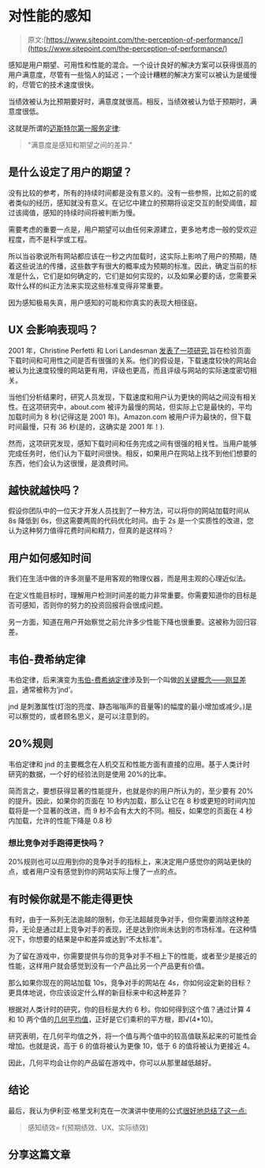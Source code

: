 # 对性能的感知

> 原文:[https://www.sitepoint.com/the-perception-of-performance/](https://www.sitepoint.com/the-perception-of-performance/)

感知是用户期望、可用性和性能的混合。一个设计良好的解决方案可以获得很高的用户满意度，尽管有一些恼人的延迟；一个设计糟糕的解决方案可以被认为是缓慢的，尽管它的技术速度很快。

当绩效被认为比预期要好时，满意度就很高。相反，当绩效被认为低于预期时，满意度很低。

这就是所谓的[迈斯特尔第一服务定律](http://davidmaister.com/articles/the-psychology-of-waiting-lines/):

> "满意度是感知和期望之间的差异."

## 是什么设定了用户的期望？

没有比较的参考，所有的持续时间都是没有意义的。没有一些参照，比如之前的或者类似的经历，感知就没有意义。在记忆中建立的预期将设定交互的耐受阈值，超过该阈值，感知的持续时间将被判断为慢。

需要考虑的重要一点是，用户期望可以由任何来源建立，更多地考虑一般的受欢迎程度，而不是科学或工程。

所以当谷歌说所有网站都应该在一秒之内加载时，这实际上影响了用户的预期，随着这些说法的传播，这些数字有很大的概率成为预期的标准。因此，确定当前的标准是什么，它们是如何确定的，它们是如何实现的，以及如果必要的话，您需要采取什么样的纠正方法来实现这些标准变得非常重要。

因为感知极易失真，用户感知的可能和你真实的表现大相径庭。

## UX 会影响表现吗？

2001 年，Christine Perfetti 和 Lori Landesman [发表了一项研究](http://www.uie.com/articles/download_time/),旨在检验页面下载时间和可用性之间是否有很强的关系。他们的假设是，下载速度较快的网站会被认为比速度较慢的网站更有用，评级也更高，而且评级与网站的实际速度密切相关。

当他们分析结果时，研究人员发现，下载速度和用户认为更快的网站之间没有相关性。在这项研究中，about.com 被评为最慢的网站，但实际上它是最快的，平均加载时间为 8 秒(记得这是 2001 年)。Amazon.com 被用户评为最快的，但下载时间最慢，只有 36 秒(是的，这确实是 2001 年！).

然而，这项研究发现，感知下载时间和任务完成之间有很强的相关性。当用户能够完成任务时，他们认为下载时间很快。相反，如果用户在网站上找不到他们想要的东西，他们会认为这很慢，是浪费时间。

## 越快就越快吗？

假设你团队中的一位天才开发人员找到了一种方法，可以将你的网站加载时间从 8s 降低到 6s，但这需要两周的代码优化时间。由于 2s 是一个实质性的改进，您认为这种努力值得花费时间和精力，但真的是这样吗？

## 用户如何感知时间

我们在生活中做的许多测量不是用客观的物理仪器，而是用主观的心理近似法。

在定义性能目标时，理解用户检测时间差的能力非常重要。你需要知道你的目标是否可感知，否则你的努力的投资回报将会很成问题。

另一方面，知道在用户开始察觉之前允许多少性能下降也很重要。这被称为回归容差。

## 韦伯-费希纳定律

韦伯定律，后来演变为[韦伯-费希纳定律](https://en.wikipedia.org/wiki/Weber%E2%80%93Fechner_law)涉及到一个叫做[的关键概念——刚显差异](https://en.wikipedia.org/wiki/Just-noticeable_difference)，通常被称为‘jnd’。

jnd 是刺激属性(灯泡的亮度、静态嗡嗡声的音量等)的幅度的最小增加或减少。)是可以察觉的，或者顾名思义，是可以注意到的。

## 20%规则

韦伯定律和 jnd 的主要概念在人机交互和性能方面有直接的应用。基于人类计时研究的数据，一个好的经验法则是使用 20%的比率。

简而言之，要想获得显著的性能提升，也就是你的用户所认为的，至少要有 20%的提升。因此，如果你的页面在 10 秒内加载，那么让它在 8 秒或更短的时间内加载将是一个显著的改进，而 9 秒不会有太大的不同。相反，如果您的页面在 4 秒内加载，允许的性能下降是 0.8 秒

### 想比竞争对手跑得更快吗？

20%规则也可以应用到你的竞争对手的指标上，来决定用户感觉你的网站更快的点，或者用户没有感觉到你的网站实际上慢了一点的点。

## 有时候你就是不能走得更快

有时，由于一系列无法逾越的限制，你无法超越竞争对手，但你需要消除这种差异，无论是通过赶上竞争对手的表现，还是达到你尚未达到的市场标准。在这种情况下，你想要的结果是中和差异或达到“不太标准”。

为了留在游戏中，你需要提供与你的竞争对手不相上下的性能，或者至少是接近的性能，这样用户就会感觉到没有一个产品比另一个产品更有价值。

那么如果你现在的网站加载 10s，竞争对手的网站在 4s，你如何设定新的目标？更具体地说，你应该设定什么样的新目标来中和这种差异？

根据对人类计时的研究，你的目标是大约 6 秒。你如何得到这个值？通过计算 4 和 10 两个值的[几何平均值](https://en.wikipedia.org/wiki/Geometric_mean)，正好是它们乘积的平方根，即√(4*10)。

研究表明，在几何平均值之外，将一个值与两个值中的较高值联系起来的可能性会增加。也就是说，高于 6 的值将被认为更像 10，低于 6 的值将被认为更接近 4。

因此，几何平均会让你的产品留在游戏中，你可以从那里越低越好。

## 结论

最后，我认为伊利亚·格里戈利克在一次演讲中使用的公式[很好地总结了这一点:](https://www.youtube.com/watch?v=7ubJzEi3HuA#t=489)

> 感知绩效= f(预期绩效、UX、实际绩效)

## 分享这篇文章